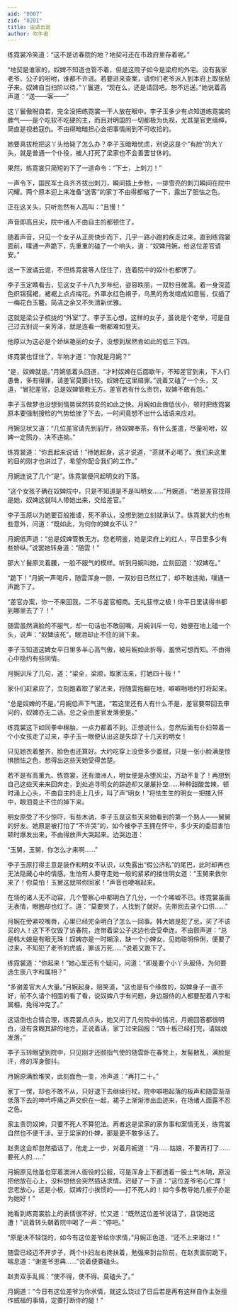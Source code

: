 ```yaml
---
aid: "0007"
zid: "0201"
title: 波谲云诡
author: 吹牛者
---
```


练霓裳冷笑道：“这不是访春院的地？地契可还在市政府里存着呢。”

“地契是谁家的，奴婢不知道也管不着，但是这院子如今是梁府的外宅。没有我家老爷、公子的吩咐，谁都不许进。若要进来查案，请你们老爷派人到本府上取张帖子来。奴婢自当扫阶以待，”丫鬟道，“现在么，还是请回吧。恕不远送。”她说着高声道：“送――客――”

这丫鬟傲睨自若，完全没把练霓裳一干人放在眼中。李子玉多少有点知道练霓裳的脾气――是个吃软不吃硬的主，而且对明国的一切都极为仇视，尤其是官吏缙绅，简直是视若寇仇。不由得暗暗担心会把事情闹到不可收拾的。

她要真拔枪把这丫头给毙了怎么办？李子玉暗暗忧虑，别说这是个“有脸”的大丫头，就是普通一个仆役，被人打死了梁家也不会善罢甘休的。

果然，练霓裳只简短的下了一道命令：“下士，上刺刀！”

一声令下，国民军士兵齐齐拔出刺刀，瞬间插上步枪，一排雪亮的刺刀瞬间在院中闪耀。两个原本迎上来准备“送客”的家丁不由得都缩了一下，露出了胆怯之色。

正在这关头，只听忽然有人高叫：“且慢！”

声音即高且尖，院中诸人不由自主的都顿住了。

随着声音，只见一个女子从正房快步而下，几乎一路小跑的疾走过来，直到练霓裳面前，噗通一声跪下，先重重的磕了一个响头，道：“奴婢月婉，给这位差官请安。”

这一下波谲云诡，不但练霓裳等人怔住了，连着院中的奴仆也都愣了。

李子玉定睛看去，见这女子十八九岁年纪，姿容昳丽，一双秒目微濡。着一身深蓝色织锦孺裙，裙裾上点点梅花。外罩水红色褙子，乌黑的秀发绾成如意髻，仅插了一梅花白玉簪。简洁之余又不失清新优雅。

这就是梁公子梳拢的“外室”了。李子玉心想，这样的女子，虽说是个老举，可是自己过去别说一亲芳泽，就是连看一眼都难如登天。

他原以为这必是个娇纵艳丽的女子，没想到居然肯如此的低三下四。

练霓裳也怔住了，半响才道：“你就是月婉？”

“是，奴婢就是。”月婉低着头回道，“才时奴婢在后面歇午，不知差官到来，下人们愚鲁，多有得罪，请差官莫要计较。奴婢在这里赔罪。”说着又磕了一个头，又道，“冒犯差官，总是奴婢管教无方。差官若有什么责罚，奴婢不敢有怨。”

李子玉做梦也没想到情势居然转变的如此之快。月婉如此做低伏小，顿时把练霓裳原本要强制搜检的气势给挫了下去，一时间竟想不出什么话语来应对。

月婉见状又道：“几位差官请先到前厅，待奴婢奉茶。有什么差遣，尽量吩咐，奴婢一定照办，决不违拗。”

练霓裳道：“你且起来说话！”待她起身，这才说道，“茶就不必喝了。我们来这里的目的刚才也讲过了，希望你配合我们的工作。”

月婉连说了几个“是”。练霓裳便问起明女的下落。

“这个女孩子确在奴婢院中，只是不知道是不是叫明女……”月婉道，“若是差官找得是她，奴婢这就叫人带她出来，交给差官。”

李子玉原以为她要百般推诿，死不承认，没想到她立刻就承认了。练霓裳大约也有些意外，问道：“既如此，为何你的婢女不认？”

月婉低声道：“总是奴婢管教无方。您老明鉴，她是梁府上的红人，平日里多少有些娇纵。”说罢她转身道：“随雲！”

那大丫鬟原叉着腰，一脸不服气的模样。听到月婉叫她，立刻回道：“奴婢在。”

“跪下！”月婉一声喝斥，随雲浑身一颤，一双妙目已然红了，却不敢违拗，噗通一声跪下了。

“差官办案，你一不来回我，二不与差官相商。无礼狂悖之极！你平日里读得书都到哪里去了？！”

随雲虽然满脸的不服气，却一句话也不敢回嘴，月婉训斥一句，她便在地上磕一个头，说声：“奴婢该死”。眼泪却止不住的淌下来。

李子玉知道这婢女平日里多半心高气傲，被月婉如此折辱，羞愤可想而知。不由得心中隐约有些同情。

月婉训斥了几句，道：“梁全，梁顺，取家法来，打她四十板！”

家仆们赶紧应了，立刻跑着取了家法来，将随雲拖翻在地，噼噼啪啪的打将起来。

“总是奴婢的不是。”月婉低声下气道，“若这里还有人有什么不是，差官要带回去审问的，奴婢亦无二话。总之全由差官发落便是。”

练霓裳这下如同拳中棉胎，一点力都着不到。正想说什么，忽然后面有仆妇带着一个小女孩走了过来，李子玉一眼便认出这是失踪了十几天的明女！

只见她衣着整齐，脸色也还算好。大约吃穿上没受多少委屈，只是一张小脸满是惊惧胆怯之色，想得出这些天她受得苦楚。

若不是有高重九、练霓裳，还有澳洲人，明女便是永堕风尘，万劫不复了！再想到自己这些天来来回奔走，到处追寻明女的踪迹却又屡屡扑空……种种甜酸苦辣，顿时涌上心头，不由自主的走上几步，叫了声“明女！”将怯生生的明女一把搂入怀中，眼泪竟止不住的掉下来。

明女原受了不少惊吓，有些木讷，李子玉是这些天来她看到的第一个熟人――舅舅的好友。她原是被打怕了“不许哭”的，如今被李子玉拥在怀中，多少天的委屈害怕顿时爆发出来，不由得放声大哭起来。边哭边道：

“玉舅，玉舅，你怎么才来啊……”

李子玉原打得主意是装作和明女不认识，以免露出“假公济私”的尾巴，此时却再也无法隐藏心中的情感。生怕有人要夺走她一般的紧紧的搂住明女道：“玉舅来救你来了！你莫怕！玉舅这就带你回家！”声音也哽咽起来。

在场的诸人无不动容，几个警察心中都明白了几分，一个个唏嘘不已。练霓裳虽面无表情，眼圈却也红了。道：“莫要哭了，人找到了就好。先带回去录个口供……”

月婉在旁紧咬嘴唇，心里已经完全明白了怎么一回事。韩大娘是犯了忌，买了不该买的人！这下不仅毁了访春院，连带着梁公子这边也会受牵连。不由颤声道：“总是韩大娘是有眼无珠！奴婢亦是一时糊涂，缺一个小婢女，见她聪明伶俐，便要了过来，不知犯了老爷的虎威，罪该万死……”说着又跪下了。

练霓裳道：“你起来！”她心里还有个疑问，问道：“即是要个小丫头服侍，为何要选生辰八字和属相？”

“多谢差官大人大量。”月婉起身，赔笑道，“这也是有个缘故的，奴婢身子一直不好，前不久请个相面的看了看，说奴婢八字有问题，身边服侍的人都要配着八字和属相，免得冲克了。”

这话倒也合情合理，练霓裳点点头，她又问了几句院中的情况，月婉回答都很明白，没有含糊其辞的地方。正说着话，家丁过来回报：“四十板已经打完，请姑娘发落。”

李子玉转眼望到院中，只见刚才还颐指气使的随雲卧在春凳上，发髻散乱，满脸是汗，疼的浑身颤抖。

月婉原满脸堆笑，此刻面色一变，冷声道：“再打二十。”

家丁一愣，却也不敢不从，只好退下去继续行杖。院中噼啪起落的板声和随雲渐渐低落下去的呻吟呼痛之声交织在一起，裙子上渐渐渗出血迹来，在场诸人面露不忍之色。

家主责罚奴婢，只要不死人不算犯法。再者这是梁家的家务事和案情无关，练霓裳自然也不便干涉。至于梁家的仆婢，那是更不敢多话了。

赵贵这会却忽然插话了，他走上一步，对着月婉道：“月……姑娘，不要再打了……要死人的……”

月婉原见他虽也穿着澳洲人衙役的公服，可是浑身上下都透着一股土气木呐，原没把他放在心上，没料想他会突然插话求情。迟疑了一下道：“这位差爷宅心仁厚！您老放心，这是小板，奴婢打小挨惯的――打不死人的！如今多教导她几板子亦是为她好！”

她看到练霓裳脸上的表情很不好，忙又道：“既然这位差爷说话了，且饶她这遭！”说着转头朝着院中喝了一声：“停吧。”

“原是决不轻饶的，如今有这位差爷给你求情，”月婉正色道，“还不上来谢过！”

随雲已经迈不开步子，两个仆妇左右搀扶着，勉强来到台阶前，在赵贵面前跪下，喘息道：“谢差爷恩典……”说着便要磕头。

赵贵双手乱摇：“使不得，使不得。莫磕头了。”

月婉道：“今日有这位差爷为你求情，就这么饶过了日后若是再有这样自作主张擅作威福的事情，定要打断你的腿！”
